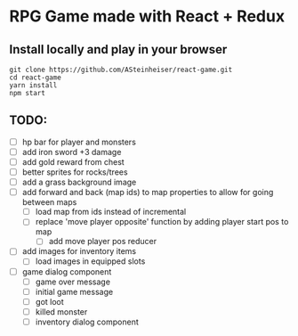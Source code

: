 # RPG Game made with React + Redux

## Install locally and play in your browser
```
git clone https://github.com/ASteinheiser/react-game.git
cd react-game
yarn install
npm start
```

## TODO:
- [ ] hp bar for player and monsters
- [ ] add iron sword +3 damage
- [ ] add gold reward from chest
- [ ] better sprites for rocks/trees
- [ ] add a grass background image
- [ ] add forward and back (map ids) to map properties to allow for going between maps
  - [ ] load map from ids instead of incremental
  - [ ] replace 'move player opposite' function by adding player start pos to map
    - [ ] add move player pos reducer
- [ ] add images for inventory items
  - [ ] load images in equipped slots
- [ ] game dialog component
  - [ ] game over message
  - [ ] initial game message
  - [ ] got loot
  - [ ] killed monster
  - [ ] inventory dialog component
